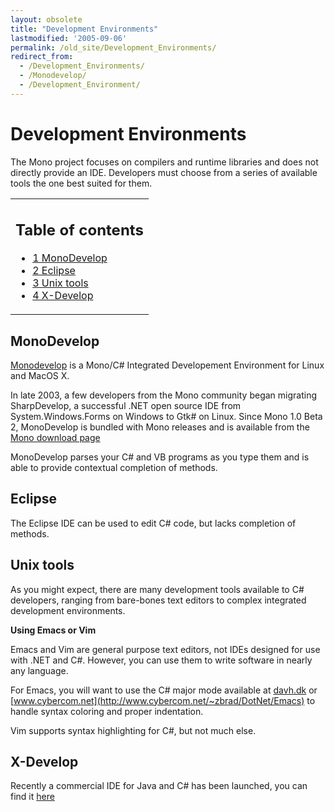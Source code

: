 ```yaml
---
layout: obsolete
title: "Development Environments"
lastmodified: '2005-09-06'
permalink: /old_site/Development_Environments/
redirect_from:
  - /Development_Environments/
  - /Monodevelop/
  - /Development_Environment/
---
```


Development Environments
========================

The Mono project focuses on compilers and runtime libraries and does not directly provide an IDE. Developers must choose from a series of available tools the one best suited for them.

<table>
<col width="100%" />
<tbody>
<tr class="odd">
<td align="left"><h2>Table of contents</h2>
<ul>
<li><a href="#monodevelop">1 MonoDevelop</a></li>
<li><a href="#eclipse">2 Eclipse</a></li>
<li><a href="#unix-tools">3 Unix tools</a></li>
<li><a href="#x-develop">4 X-Develop</a></li>
</ul></td>
</tr>
</tbody>
</table>

MonoDevelop
-----------

[Monodevelop](http://www.monodevelop.org) is a Mono/C\# Integrated Developement Environment for Linux and MacOS X.

In late 2003, a few developers from the Mono community began migrating SharpDevelop, a successful .NET open source IDE from System.Windows.Forms on Windows to Gtk\# on Linux. Since Mono 1.0 Beta 2, MonoDevelop is bundled with Mono releases and is available from the [Mono download page]({{site.github.url}}/old_site/Downloads "Downloads")

MonoDevelop parses your C\# and VB programs as you type them and is able to provide contextual completion of methods.

Eclipse
-------

The Eclipse IDE can be used to edit C\# code, but lacks completion of methods.

Unix tools
----------

As you might expect, there are many development tools available to C\# developers, ranging from bare-bones text editors to complex integrated development environments.

**Using Emacs or Vim**

Emacs and Vim are general purpose text editors, not IDEs designed for use with .NET and C\#. However, you can use them to write software in nearly any language.

For Emacs, you will want to use the C\# major mode available at [davh.dk](http://davh.dk/script) or [www.cybercom.net](http://www.cybercom.net/~zbrad/DotNet/Emacs) to handle syntax coloring and proper indentation.

Vim supports syntax highlighting for C\#, but not much else.

X-Develop
---------

Recently a commercial IDE for Java and C\# has been launched, you can find it [here](http://www.x-develop.com/)

